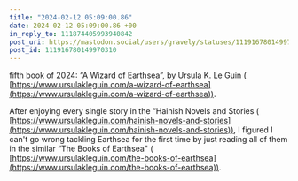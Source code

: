 ```yaml
---
title: "2024-02-12 05:09:00.86"
date: 2024-02-12 05:09:00.86 +00
in_reply_to: 111874405993940842
post_uri: https://mastodon.social/users/gravely/statuses/111916780149970310
post_id: 111916780149970310
---
```

fifth book of 2024: “A Wizard of Earthsea”, by Ursula K. Le Guin ( [https://www.ursulakleguin.com/a-wizard-of-earthsea](https://www.ursulakleguin.com/a-wizard-of-earthsea)).

After enjoying every single story in the “Hainish Novels and Stories ( [https://www.ursulakleguin.com/hainish-novels-and-stories](https://www.ursulakleguin.com/hainish-novels-and-stories)), I figured I can't go wrong tackling Earthsea for the first time by just reading all of them in the similar “The Books of Earthsea" ( [https://www.ursulakleguin.com/the-books-of-earthsea](https://www.ursulakleguin.com/the-books-of-earthsea)).


